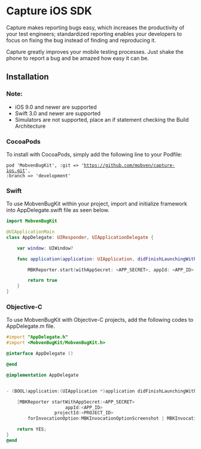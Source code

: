 # Capture iOS SDK

Capture makes reporting bugs easy, which increases the productivity of your test engineers; standardized reporting enables your developers to focus on fixing the bug instead of finding and reproducing it.

Capture greatly improves your mobile testing processes. Just shake the phone to report a bug and be amazed how easy it can be.

## Installation
### Note:
* iOS 9.0 and newer are supported
* Swift 3.0 and newer are supported
* Simulators are not supported, place an if statement checking the Build Architecture

### CocoaPods
To install with CocoaPods, simply add the following line to your Podfile:

<code>pod 'MobvenBugKit', :git => 'https://github.com/mobven/capture-ios.git', :branch => 'development'</code>

### Swift
To use MobvenBugKit within your project, import and initialize framework into AppDelegate.swift
file as seen below.

```swift
import MobvenBugKit

@UIApplicationMain
class AppDelegate: UIResponder, UIApplicationDelegate {

    var window: UIWindow?

    func application(application: UIApplication, didFinishLaunchingWithOptions launchOptions: [NSObject: AnyObject]?) -> Bool {

    	MBKReporter.start(withAppSecret: <APP_SECRET>, appId: <APP_ID>, projectId: <PROJECT_ID>, for: [.floatingButton, .shake, .screenshot])

    	return true
    }
}
```


### Objective-C
To use MobvenBugKit with Objective-C projects, add the following codes to AppDelegate.m file.

```objective-c
#import "AppDelegate.h"
#import <MobvenBugKit/MobvenBugKit.h>

@interface AppDelegate ()

@end

@implementation AppDelegate


- (BOOL)application:(UIApplication *)application didFinishLaunchingWithOptions:(NSDictionary *)launchOptions {

	[MBKReporter startWithAppSecret:<APP_SECRET>
				      appId:<APP_ID>
				  projectId:<PROJECT_ID>
		forInvocationOption:MBKInvocationOptionScreenshot | MBKInvocationOptionFloatingButton | MBKInvocationOptionShake];

	return YES;
}
@end
```
